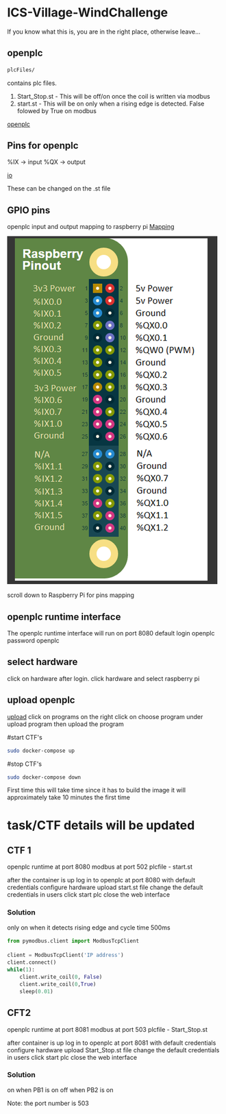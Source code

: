 # ICS-Village-WindChallenge
If you know what this is, you are in the right place, otherwise leave...



## openplc
```bash
plcFiles/
```
contains plc files.

1) Start_Stop.st - This will be off/on once the coil is written via modbus
2) start.st - This will be on only when a rising edge is detected. False folowed by True on modbus

[openplc](https://openplcproject.com/docs/2-1-openplc-runtime-overview/)

## Pins for openplc
%IX -> input
%QX -> output

[io](https://openplcproject.com/docs/2-3-input-output-and-memory-addressing/)

These can be changed on the .st file

## GPIO pins
openplc input and output mapping to raspberry pi
[Mapping](https://openplcproject.com/docs/2-4-physical-addressing/)

![alt text](images/Raspi_OpenPLC_pinouts.png)


scroll down to Raspberry Pi for pins mapping

## openplc runtime interface
The openplc runtime interface will run on port 8080
default login openplc password openplc

## select hardware
click on hardware after login.
click hardware and select raspberry pi

## upload openplc
[upload](https://openplcproject.com/docs/2-2-uploading-programs-to-openplc-runtime/)
click on programs on the right
click on choose program under upload program
then upload the program


#start CTF's

```bash
sudo docker-compose up
```

#stop CTF's
```bash
sudo docker-compose down
```

First time this will take time since it has to build the image
it will approximately take 10 minutes the first time


# task/CTF details will be updated
## CTF 1
openplc runtime at port 8080
modbus at port 502
plcfile - start.st

after the container is up
log in to openplc at port 8080 with default credentials
configure hardware
upload start.st file
change the default credentials in users
click start plc
close the web interface

### Solution
only on when it detects rising edge and cycle time 500ms

```python
from pymodbus.client import ModbusTcpClient

client = ModbusTcpClient('IP address')
client.connect()
while(1):
    client.write_coil(0, False)
    client.write_coil(0,True)
    sleep(0.01)
```

## CFT2
openplc runtime at port 8081
modbus at port 503
plcfile - Start_Stop.st

after container is up
log in to openplc at port 8081 with default credentials
configure hardware
upload Start_Stop.st file
change the default credentials in users
click start plc
close the web interface

### Solution
on when PB1 is on
off when PB2 is on

Note: the port number is 503


